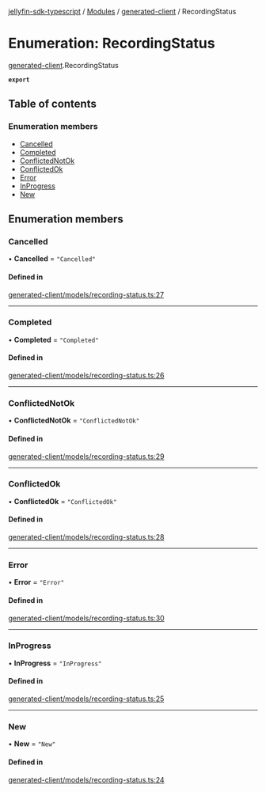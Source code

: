 [jellyfin-sdk-typescript](../README.md) / [Modules](../modules.md) / [generated-client](../modules/generated_client.md) / RecordingStatus

# Enumeration: RecordingStatus

[generated-client](../modules/generated_client.md).RecordingStatus

**`export`**

## Table of contents

### Enumeration members

- [Cancelled](generated_client.RecordingStatus.md#cancelled)
- [Completed](generated_client.RecordingStatus.md#completed)
- [ConflictedNotOk](generated_client.RecordingStatus.md#conflictednotok)
- [ConflictedOk](generated_client.RecordingStatus.md#conflictedok)
- [Error](generated_client.RecordingStatus.md#error)
- [InProgress](generated_client.RecordingStatus.md#inprogress)
- [New](generated_client.RecordingStatus.md#new)

## Enumeration members

### Cancelled

• **Cancelled** = `"Cancelled"`

#### Defined in

[generated-client/models/recording-status.ts:27](https://github.com/thornbill/jellyfin-sdk-typescript/blob/7534c86/src/generated-client/models/recording-status.ts#L27)

___

### Completed

• **Completed** = `"Completed"`

#### Defined in

[generated-client/models/recording-status.ts:26](https://github.com/thornbill/jellyfin-sdk-typescript/blob/7534c86/src/generated-client/models/recording-status.ts#L26)

___

### ConflictedNotOk

• **ConflictedNotOk** = `"ConflictedNotOk"`

#### Defined in

[generated-client/models/recording-status.ts:29](https://github.com/thornbill/jellyfin-sdk-typescript/blob/7534c86/src/generated-client/models/recording-status.ts#L29)

___

### ConflictedOk

• **ConflictedOk** = `"ConflictedOk"`

#### Defined in

[generated-client/models/recording-status.ts:28](https://github.com/thornbill/jellyfin-sdk-typescript/blob/7534c86/src/generated-client/models/recording-status.ts#L28)

___

### Error

• **Error** = `"Error"`

#### Defined in

[generated-client/models/recording-status.ts:30](https://github.com/thornbill/jellyfin-sdk-typescript/blob/7534c86/src/generated-client/models/recording-status.ts#L30)

___

### InProgress

• **InProgress** = `"InProgress"`

#### Defined in

[generated-client/models/recording-status.ts:25](https://github.com/thornbill/jellyfin-sdk-typescript/blob/7534c86/src/generated-client/models/recording-status.ts#L25)

___

### New

• **New** = `"New"`

#### Defined in

[generated-client/models/recording-status.ts:24](https://github.com/thornbill/jellyfin-sdk-typescript/blob/7534c86/src/generated-client/models/recording-status.ts#L24)
